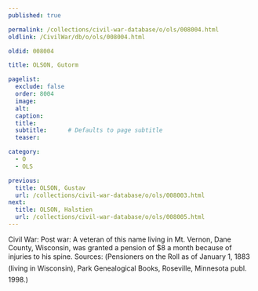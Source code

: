 ```yaml
---
published: true

permalink: /collections/civil-war-database/o/ols/008004.html
oldlink: /CivilWar/db/o/ols/008004.html

oldid: 008004

title: OLSON, Gutorm

pagelist:
  exclude: false
  order: 8004
  image: 
  alt:
  caption:
  title:
  subtitle:      # Defaults to page subtitle
  teaser:

category: 
  - O 
  - OLS

previous:
  title: OLSON, Gustav
  url: /collections/civil-war-database/o/ols/008003.html  
next:
  title: OLSON, Halstien
  url: /collections/civil-war-database/o/ols/008005.html   
---
```

Civil War: Post war: A veteran of this name living in Mt. Vernon, Dane County, Wisconsin, was granted a pension of $8 a month because of injuries to his spine. Sources: (&#147;Pensioners on the Roll as of January 1, 1883 (living in Wisconsin)&#148;, Park Genealogical Books, Roseville, Minnesota publ. 1998.)